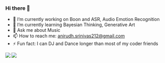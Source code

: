 ### Hi there 👋

- 🔭 I’m currently working on Boon and ASR, Audio Emotion Recognition
- 🌱 I’m currently learning Bayesian Thinking, Generative Art
- 💬 Ask me about Music
- 📫 How to reach me: anirudh.srinivas212@gmail.com
- ⚡ Fun fact: I can DJ and Dance longer than most of my coder friends

<a href="https://github.com/nsanirudh">
  <img align="left" src="https://github-readme-stats.vercel.app/api/top-langs/?username=nsanirudh&title_color=ffffff&text_color=ffffff&bg_color=0F2027" />
</a>
<a href="https://github.com/nsanirudh">
  <img align="left" src="https://github-readme-stats.vercel.app/api?username=nsanirudh&&show_icons=true&title_color=ffffff&icon_color=ffffff&text_color=ffffff&bg_color=0F2027" />
</a>
